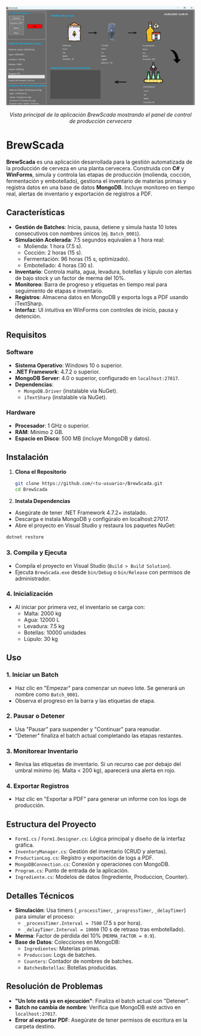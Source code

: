 <div align="center">
  <img src="./img_app.png" alt="BrewScada Application">
  <p><em>Vista principal de la aplicación BrewScada mostrando el panel de control de producción cervecera</em></p>
</div>

# BrewScada
**BrewScada** es una aplicación desarrollada para la gestión automatizada de la producción de cerveza en una planta cervecera. Construida con **C#** y **WinForms**, simula y controla las etapas de producción (molienda, cocción, fermentación y embotellado), gestiona el inventario de materias primas y registra datos en una base de datos **MongoDB**. Incluye monitoreo en tiempo real, alertas de inventario y exportación de registros a PDF.

## Características

- **Gestión de Batches**: Inicia, pausa, detiene y simula hasta 10 lotes consecutivos con nombres únicos (ej. `Batch_0001`).
- **Simulación Acelerada**: 7.5 segundos equivalen a 1 hora real:
  - Molienda: 1 hora (7.5 s).
  - Cocción: 2 horas (15 s).
  - Fermentación: 96 horas (15 s, optimizado).
  - Embotellado: 4 horas (30 s).
- **Inventario**: Controla malta, agua, levadura, botellas y lúpulo con alertas de bajo stock y un factor de merma del 10%.
- **Monitoreo**: Barra de progreso y etiquetas en tiempo real para seguimiento de etapas e inventario.
- **Registros**: Almacena datos en MongoDB y exporta logs a PDF usando iTextSharp.
- **Interfaz**: UI intuitiva en WinForms con controles de inicio, pausa y detención.

## Requisitos

### Software
- **Sistema Operativo**: Windows 10 o superior.
- **.NET Framework**: 4.7.2 o superior.
- **MongoDB Server**: 4.0 o superior, configurado en `localhost:27017`.
- **Dependencias**:
  - `MongoDB.Driver` (instalable vía NuGet).
  - `iTextSharp` (instalable vía NuGet).

### Hardware
- **Procesador**: 1 GHz o superior.
- **RAM**: Mínimo 2 GB.
- **Espacio en Disco**: 500 MB (incluye MongoDB y datos).

## Instalación

1. **Clona el Repositorio**
   ```bash
   git clone https://github.com/<tu-usuario>/BrewScada.git
   cd BrewScada

2. **Instala Dependencias**
- Asegúrate de tener .NET Framework 4.7.2+ instalado.
- Descarga e instala MongoDB y configúralo en localhost:27017.
- Abre el proyecto en Visual Studio y restaura los paquetes NuGet:
```bash
dotnet restore
```
### 3. Compila y Ejecuta
- Compila el proyecto en Visual Studio (`Build > Build Solution`).
- Ejecuta `BrewScada.exe` desde `bin/Debug` o `bin/Release` con permisos de administrador.

### 4. Inicialización
- Al iniciar por primera vez, el inventario se carga con:
  - Malta: 2000 kg
  - Agua: 12000 L
  - Levadura: 7.5 kg
  - Botellas: 10000 unidades
  - Lúpulo: 30 kg

## Uso

### 1. Iniciar un Batch
- Haz clic en "Empezar" para comenzar un nuevo lote. Se generará un nombre como `Batch_0001`.
- Observa el progreso en la barra y las etiquetas de etapa.

### 2. Pausar o Detener
- Usa "Pausar" para suspender y "Continuar" para reanudar.
- "Detener" finaliza el batch actual completando las etapas restantes.

### 3. Monitorear Inventario
- Revisa las etiquetas de inventario. Si un recurso cae por debajo del umbral mínimo (ej. Malta < 200 kg), aparecerá una alerta en rojo.

### 4. Exportar Registros
- Haz clic en "Exportar a PDF" para generar un informe con los logs de producción.

## Estructura del Proyecto
- `Form1.cs` / `Form1.Designer.cs`: Lógica principal y diseño de la interfaz gráfica.
- `InventoryManager.cs`: Gestión del inventario (CRUD y alertas).
- `ProductionLog.cs`: Registro y exportación de logs a PDF.
- `MongoDBConnection.cs`: Conexión y operaciones con MongoDB.
- `Program.cs`: Punto de entrada de la aplicación.
- `Ingrediente.cs`: Modelos de datos (Ingrediente, Produccion, Counter).

## Detalles Técnicos
- **Simulación**: Usa timers (`_processTimer`, `_progressTimer`, `_delayTimer`) para simular el proceso:
  - `_processTimer.Interval = 7500` (7.5 s por hora).
  - `_delayTimer.Interval = 10000` (10 s de retraso tras embotellado).
- **Merma**: Factor de pérdida del 10% (`MERMA_FACTOR = 0.9`).
- **Base de Datos**: Colecciones en MongoDB:
  - `Ingredientes`: Materias primas.
  - `Produccion`: Logs de batches.
  - `Counters`: Contador de nombres de batches.
  - `BatchesBotellas`: Botellas producidas.

## Resolución de Problemas
- **"Un lote está ya en ejecución"**: Finaliza el batch actual con "Detener".
- **Batch no cambia de nombre**: Verifica que MongoDB esté activo en `localhost:27017`.
- **Error al exportar PDF**: Asegúrate de tener permisos de escritura en la carpeta destino.

